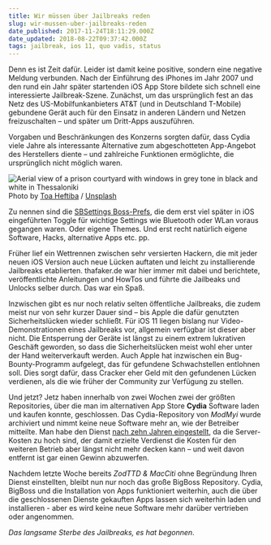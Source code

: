 ```yaml
---
title: Wir müssen über Jailbreaks reden
slug: wir-mussen-uber-jailbreaks-reden
date_published: 2017-11-24T18:11:29.000Z
date_updated: 2018-08-22T09:37:42.000Z
tags: jailbreak, ios 11, quo vadis, status
---
```


Denn es ist Zeit dafür. Leider ist damit keine positive, sondern eine negative Meldung verbunden. Nach der Einführung des iPhones im Jahr 2007 und den rund ein Jahr später startenden iOS App Store bildete sich schnell eine interessierte Jailbreak-Szene. Zunächst, um das ursprünglich fest an das Netz des US-Mobilfunkanbieters AT&T (und in Deutschland T-Mobile) gebundene Gerät auch für den Einsatz in anderen Ländern und Netzen freizuschalten – und später um Dritt-Apps auszuführen. 

Vorgaben und Beschränkungen des Konzerns sorgten dafür, dass Cydia viele Jahre als interessante Alternative zum abgeschotteten App-Angebot des Herstellers diente – und zahlreiche Funktionen ermöglichte, die ursprünglich nicht möglich waren.

![Aerial view of a prison courtyard with windows in grey tone in black and white in Thessaloniki](https://images.unsplash.com/photo-1496697788339-49586d3bf208?ixlib=rb-0.3.5&amp;q=80&amp;fm=jpg&amp;crop=entropy&amp;cs=tinysrgb&amp;w=1080&amp;fit=max&amp;s=6cb1a98c1873e048dfe3b1e99ae21d76)
Photo by [Toa Heftiba](https://unsplash.com/@heftiba?utm_source=ghost&amp;utm_medium=referral&amp;utm_campaign=api-credit) / [Unsplash](https://unsplash.com/?utm_source=ghost&amp;utm_medium=referral&amp;utm_campaign=api-credit)

Zu nennen sind die [SBSettings Boss-Prefs](https://www.youtube.com/watch?v=l5lLMHMU4Os), die dem erst viel später in iOS eingeführten Toggle für wichtige Settings wie Bluetooth oder WLan voraus gegangen waren. Oder eigene Themes. Und erst recht natürlich eigene Software, Hacks, alternative Apps etc. pp.

Früher lief ein Wettrennen zwischen sehr versierten Hackern, die mit jeder neuen iOS Version auch neue Lücken auftaten und leicht zu installierende Jailbreaks etablierten. thafaker.de war hier immer mit dabei und berichtete, veröffentlichte Anleitungen und HowTos und führte die Jailbeaks und Unlocks selber durch. Das war ein Spaß.

Inzwischen gibt es nur noch relativ selten öffentliche Jailbreaks, die zudem meist nur von sehr kurzer Dauer sind – bis Apple die dafür genutzten Sicherheitslücken wieder schließt. Für iOS 11 liegen bislang nur Video-Demonstrationen eines Jailbreaks vor, allgemein verfügbar ist dieser aber nicht. Die Entsperrung der Geräte ist längst zu einem extrem lukrativen Geschäft geworden, so dass die Sicherheitslücken meist wohl eher unter der Hand weiterverkauft werden. Auch Apple hat inzwischen ein Bug-Bounty-Programm aufgelegt, das für gefundene Schwachstellen entlohnen soll. Dies sorgt dafür, dass Cracker eher Geld mit den gefundenen Lücken verdienen, als die wie früher der Community zur Verfügung zu stellen.

Und jetzt? Jetz haben innerhalb von zwei Wochen zwei der größten Repositories, über die man im alternativen App Store **Cydia** Software laden und kaufen konnte, geschlossen. Das Cydia-Repository von *ModMyi* wurde archiviert und nimmt keine neue Software mehr an, wie der Betreiber mitteilte. Man habe den Dienst [nach zehn Jahren eingestellt](https://www.modmy.com/we-will-miss-you), da die Server-Kosten zu hoch sind, der damit erzielte Verdienst die Kosten für den weiteren Betrieb aber längst nicht mehr decken kann – und weit davon entfernt ist gar einen Gewinn abzuwerfen.

Nachdem letzte Woche bereits *ZodTTD & MacCiti* ohne Begründung Ihren Dienst einstellten, bleibt nun nur noch das große BigBoss Repository. Cydia, BigBoss und die Installation von Apps funktioniert weiterhin, auch die über die geschlossenen Dienste gekauften Apps lassen sich weiterhin laden und installieren - aber es wird keine neue Software mehr darüber vertrieben oder angenommen.

*Das langsame Sterbe des Jailbreaks, es hat begonnen*.
